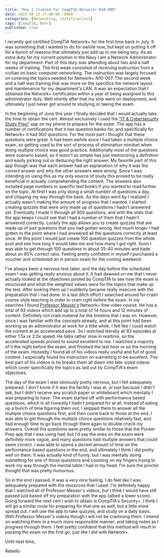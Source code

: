 ```yaml
---
title: "How I studied for CompTIA Network+ N10-008"
date: 2022-08-23 17:00:00 -0800
categories: [Networking, Certifications]
tags: [CompTIA, Net+]
published: true
---
```


I recently got certified CompTIA Network+ for the first time back in July. It was something that I wanted to do for awhile now, but kept on putting it off for a bunch of reasons that ultimately just add up to me being lazy. As an extra duty for my current position in the Navy I am a Network Administrator for my department. Part of this duty was attending about two and a half weeks of training. The first week consisted of receiving instruction from a civilian on basic computer networking. The instruction was largely focused on covering the topics needed for Network+ N10-007. The second week and a half was training that was more on the specifics the network layout and maintenance for my department's LAN. It was an expectation that I obtained the Network+ certification within a year of being assigned to this administrator duty. Well shortly after that my ship went on deployment, and ultimately I just never got around to studying or taking the exam.

<!--more-->

In the beginning of June this year I finally decided that I would actually take the time to obtain the cert. Almost exclusively I used the ["IT & Cybersecurity Study Prep"](https://www.pocketprep.com/bundles/it-cybersecurity/) app on my phone to prepare for the exam. The app has a number of certifications that it has question banks for, and specifically for Network+ it had 900 questions. For the most part I thought that these questions were great. It had been awhile since I had taken a multiple choice exam, so getting used to the sort of process of elimination mindset when doing multiple choice was good practice. Additionally most of the questions were scenario based, so it wasn't as simple has just memorizing a definition and easily picking out or deducing the right answer. My favorite part of this app though was that each answer had an explanation of why it was the correct answer and why the other answers were wrong. Since I was intending on using this as my only source of study this proved to be really beneficial in actually comprehending the content. The answers also included page numbers to specific text books if you wanted to read further on the topic.  At first I was only doing a small number of questions a day, and chipping my way through the bank. As the days went by I realized I actually wasn't making the amount of progress that I wanted. I started creating quizzes that were only made up of questions I hadn't answered yet. Eventually I made it through all 900 questions, and with the stats that the app keeps I could see that I had a number of them that I hadn't answered correctly. Luckily the app allows you to create quizzes that are made up of just questions that you had gotten wrong. Not much longer I had gotten to the point where I had answered all the questions correctly at least once. At this point I would just create 100 question quizzes from the whole pool and see how long it would take me and how many I got right. Soon I was able to get through 100 questions in about 35-40 minutes and hade about an 85% correct ratio. Feeling pretty confident in myself I purchased a voucher and scheduled an in person exam for the coming weekend.

I've always been a nervous test taker, and the day before the scheduled exam I was getting really anxious about it. It had dawned on me that I never actually looked at the objectives posted by CompTIA to see how the exam is structured and what the weighted values were for the topics that make up the test. After looking them up I suddenly became really insecure with the preparation that i had done. In a last ditch effort I searched around for crash course style teaching in order to cram right before the exam. In my searches I found [Professor Messer's](https://www.professormesser.com/network-plus/n10-008/n10-008-video/n10-008-training-course/) Network+ free video course. He has a total of 93 videos which add up to a total of 14 hours and 12 minutes of content. Definitely not cram material for the timeline that I was on. However, since I was familiar with the concepts already, and at this point had been working as an administrator at work for a little while, I felt like I could watch the content at an accelerated pace. So I watched literally all 93 episodes at either 1.5x or 2.0x speed. He talks rather slow in realtime, so the accelerated speeds proved to sound excellent to me. I watched a majority of it the night before the exam, and finished the last hour or so the morning of the exam. Honestly I found all of his videos really useful and full of good content. I especially found his instruction on subnetting to be excellent. The best part of his videos is he breaks them all down into bite-sized videos which cover specifically the topics as laid out by CompTIA's exam objectives. 

The day of the exam I was obviously pretty nervous, but I felt adequately prepared. I don't know if it was the facility I was at, or just because I didn't ask, but I didn't receive any scratch paper or whiteboard which mentally I was preparing to have. The exam started off with performance based questions, which in all honestly I hadn't prepared for at all. Instead of eating up a bunch of time figuring them out, I skipped them to answer all the multiple choice questions first, and then come back to those at the end. I was able to get through the multiple choice questions relatively fast, and had enough time to go back through them again to double check my answers. Overall the questions were pretty similar to those that the Pocket Prep app that I was using had, but I'd say the ones on the exam were definitely more vague, and many questions had multiple answers that could seem correct. I was able to spend a decent amount of time on the performance based questions in the end, and ultimately I think I did pretty well on them. It was actually kind of funny, but I was mentally doing subnetting for one of those questions and counting on my fingers trying to work my way through the mental table I had in my head. I'm sure the proctor thought that was pretty humorous.

So in the end I passed. It was a very nice feeling. I do feel like I was adequately prepared with the resources that I used. I'm definitely happy that I watched all of Professor Messer's videos, but I think I would have still passed just based off my preparation with the app (albeit a lower score). Going forward the next cert I wish to obtain is CompTIA's Security+. I think I will go a similar route for preparing for that one as well, but a little more spread out. I will use the app to take quizzes, and study on a daily basis. With Professor Messer's videos though I will not be cramming them. I intend on watching them in a much more responsible manner, and taking notes as I progress through them. I feel pretty confident that this method will result in passing the exam on the first go, just like I did with Network+.

Until next time,

Rebello